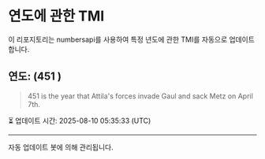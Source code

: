 
# 연도에 관한 TMI

이 리포지토리는 numbersapi를 사용하여 특정 년도에 관한 TMI를 자동으로 업데이트합니다.

## 연도: (451 )
> 451 is the year that Attila's forces invade Gaul and sack Metz on April 7th.

⏳ 업데이트 시간: 2025-08-10 05:35:33 (UTC)

---
자동 업데이트 봇에 의해 관리됩니다.
